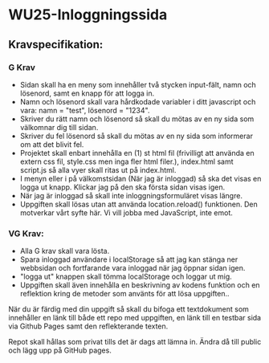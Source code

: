# WU25-Inloggningssida

## Kravspecifikation:
### G Krav

- Sidan skall ha en meny som innehåller två stycken input-fält,  namn och lösenord, samt en knapp för att logga in.
- Namn och lösenord skall vara hårdkodade variabler i ditt javascript och vara: namn = "test", lösenord = "1234".
- Skriver du rätt namn och lösenord så skall du mötas av en ny sida som välkomnar dig till sidan.
- Skriver du fel lösenord så skall du mötas av en ny sida som informerar om att det blivit fel.
- Projektet skall enbart innehålla en (1) st html fil (frivilligt att använda en extern css fil, style.css men inga fler html filer.), index.html samt script.js så alla vyer skall ritas ut på index.html.
- I menyn eller i på välkomstsidan (När jag är inloggad) så ska det visas en logga ut knapp. Klickar jag på den ska första sidan visas igen.
- När jag är inloggad så skall inte inloggningsformuläret visas längre.
- Uppgiften skall lösas utan att använda location.reload() funktionen. Den motverkar vårt syfte här. Vi vill jobba med JavaScript, inte emot.
### VG Krav:

- Alla G krav skall vara lösta.
- Spara inloggad användare i localStorage så att jag kan stänga ner webbsidan och fortfarande vara inloggad när jag öppnar sidan igen.
- "logga ut" knappen skall tömma localStorage och loggar ut mig.
- Uppgiften skall även innehålla en beskrivning av kodens funktion och en reflektion kring de metoder som använts för att lösa uppgiften..
  
När du är färdig med din uppgift så skall du bifoga ett textdokument som innehåller en länk till både ett repo med uppgiften, en länk till en testbar sida via Github Pages samt den reflekterande texten.

Repot skall hållas som privat tills det är dags att lämna in. Ändra då till public och lägg upp på GitHub pages. 
